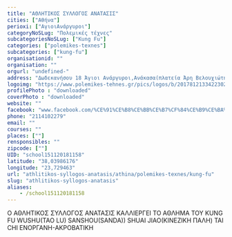 ```yaml
---
title: "ΑΘΛΗΤΙΚΟΣ ΣΥΛΛΟΓΟΣ ΑΝΑΤΑΣΙΣ"
cities: ["Αθήνα"]
perioxi: ["AγιοιΑνάργυροι"]
categoryNoSLug: "Πολεμικές τέχνες"
subcategoriesNoSLug: ["Kung Fu"]
categories: ["polemikes-texnes"]
subcategories: ["kung-fu"]
organisationid: ""
organisation: ""
orgurl: "undefined-"
address: "Δωδεκανήσου 18 Άγιοι Ανάργυροι,Ανάκασα(πλατεία Άρη Βελουχιώτη), 13562 Athens, Greece"
logoimg: "https://www.polemikes-tehnes.gr/pics/logos/b/2017812133422302.jpg"
profilePhoto : "downloaded"
coverPhoto : "downloaded"
website: ""
facebook: "www.facebook.com/%CE%91%CE%B8%CE%BB%CE%B7%CF%84%CE%B9%CE%BA%CF%8C%CF%82-%CE%A3%CF%8D%CE%BB%CE%BB%CE%BF%CE%B3%CE%BF%CF%82-%CE%91%CE%BD%CE%AC%CF%84%CE%B1%CF%83%CE%B9%CF%82-283221601791638/"
phone: "2114102279"
email: ""
courses: ""
places: [""]
rensponsibles: ""
zipcode: [""]
UID: "school151120181158"
latitude: "38,03986176"
longitude: "23,729463"
url: "athlitikos-syllogos-anatasis/athina/polemikes-texnes/kung-fu"
slug: "athlitikos-syllogos-anatasis"
aliases:
    - /school151120181158
---
```



Ο ΑΘΛΗΤΙΚΟΣ ΣΥΛΛΟΓΟΣ ΑΝΑΤΑΣΙΣ ΚΑΛΛΙΕΡΓΕΙ ΤΟ ΑΘΛΗΜΑ ΤΟΥ KUNG FU WUSHU(TAO LU) SANSHOU(SANDA)) SHUAI JIAO(ΚΙΝΕΖΙΚΗ ΠΑΛΗ) TAI CHI ΕΝΟΡΓΑΝΗ-ΑΚΡΟΒΑΤΙΚΗ

